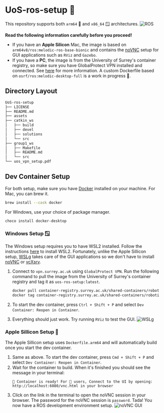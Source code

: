 # UoS-ros-setup 🤖
This repository supports both `arm64` 🍎 and `x86_64` 🪟 architectures.
![ROS](assets/vscode.png)

**Read the following information carefully before you proceed!**
- If you have an **Apple Silicon** Mac, the image is based on `arm64v8/ros:melodic-ros-base-bionic` and contains the [noVNC](https://novnc.com/info.html) setup for GUI applications such as `RViz` and `Gazebo`.
- If you have a **PC**, the image is from the University of Surrey's container registry, so make sure you have GlobalProtect VPN installed and connected. See [here](uos_vpn_setup.pdf) for more information. A custom Dockerfile based on `osrf/ros:melodic-desktop-full` is a work in progress 🚧.

## Directory Layout
```bash
UoS-ros-setup
├── LICENSE
├── README.md
├── assets
├── catkin_ws
│   ├── build
│   ├── devel
│   ├── solutions
│   └── src
├── group1_ws
│   ├── Makefile
│   ├── README.md
│   └── src
└── uos_vpn_setup.pdf
```

## Dev Container Setup
For both setup, make sure you have [Docker](https://docs.docker.com/get-docker/) installed on your machine. For Mac, you can brew it.
```bash
brew install --cask docker
```
For Windows, use your choice of package manager.
```bash
choco install docker-desktop
```
### Windows Setup 🪟
The Windows setup requires you to have WSL2 installed. Follow the instructions [here](https://docs.microsoft.com/en-us/windows/wsl/install) to install WSL2. Fortunately, unlike the Apple Sillicon setup, [WSLg](https://github.com/microsoft/wslg) takes care of the GUI applications so we don't have to install [noVNC](https://novnc.com/info.html) or [vcXsrv](https://vcxsrv.com/).
1. Connect to `vpn.surrey.ac.uk` using `GlobalProtect VPN`. Run the following command to pull the image from the University of Surrey's container registry and tag it as `uos-ros-setup:latest`.
    ```bash
    docker pull container-registry.surrey.ac.uk/shared-containers/robotics-module-2:latest
    docker tag container-registry.surrey.ac.uk/shared-containers/robotics-module-2:latest uos-robotics:latest
    ```
2. To start the dev container, press `Ctrl + Shift + P` and select `Dev Container: Reopen in Container`.

3. Everything should just work. Try running `RViz` to test the GUI.
![WSLg](assets/wslg.png)

### Apple Sillicon Setup 🍎
The Apple Sillicon setup uses `Dockerfile.arm64` and will automatically build once you start the dev container.
1. Same as above. To start the dev container, press `Cmd + Shift + P` and select `Dev Container: Reopen in Container`.
2. Wait for the container to build. When it's finished you should see the message in your terminal:
    ```
    🚀 Container is ready! For 🍎 users, Connect to the UI by opening: http://localhost:6080/vnc.html in your browser
    ```
3. Click on the link in the terminal to open the noVNC session in your browser. The password for the noVNC session is `password`. Tada! You now have a ROS development environment setup.
![noVNC GUI](./assets/novnc_gui.png)
